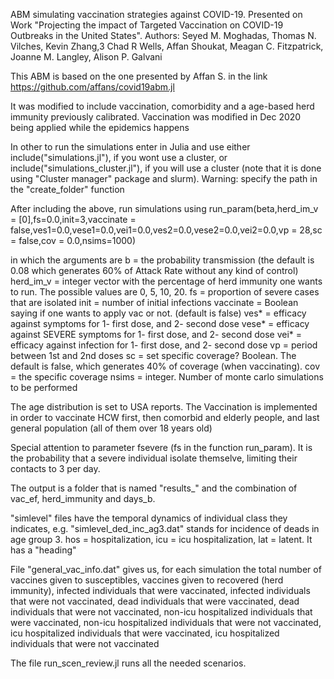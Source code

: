 ABM simulating vaccination strategies against COVID-19. Presented on Work "Projecting the impact of Targeted Vaccination on COVID-19 Outbreaks in the United States". Authors:
Seyed M. Moghadas, Thomas N. Vilches, Kevin Zhang,3 Chad R Wells, Affan Shoukat, Meagan C. Fitzpatrick, Joanne M. Langley, Alison P. Galvani

This ABM is based on the one presented by Affan S. in the link
https://github.com/affans/covid19abm.jl

It was modified to include vaccination, comorbidity and a age-based herd immunity previously calibrated.
Vaccination was modified in Dec 2020 being applied while the epidemics happens

In other to run the simulations enter in Julia and use either
include("simulations.jl"), if you wont use a cluster, or
include("simulations_cluster.jl"), if you will use a cluster (note that it is done using "Cluster manager" package and slurm).
Warning: specify the path in the "create_folder" function

After including the above, run simulations using
run_param(beta,herd_im_v = [0],fs=0.0,init=3,vaccinate = false,ves1=0.0,vese1=0.0,vei1=0.0,ves2=0.0,vese2=0.0,vei2=0.0,vp = 28,sc = false,cov = 0.0,nsims=1000)

in which the arguments are
b = the probability transmission (the default is 0.08 which generates 60% of Attack Rate without any kind of control)
herd_im_v  = integer vector with the percentage of herd immunity one wants to run. The possible values are 0, 5, 10, 20.
fs = proportion of severe cases that are isolated
init = number of initial infections
vaccinate = Boolean saying if one wants to apply vac or not. (default is false)
ves* = efficacy against symptoms for 1- first dose, and 2- second dose
vese* = efficacy against SEVERE symptoms for 1- first dose, and 2- second dose
vei* = efficacy against infection for 1- first dose, and 2- second dose
vp = period between 1st and 2nd doses
sc = set specific coverage? Boolean. The default is false, which generates 40% of coverage (when vaccinating).
cov = the specific coverage
nsims = integer. Number of monte carlo simulations to be performed

The age distribution is set to USA reports. The Vaccination is implemented in order to vaccinate HCW first, then comorbid and elderly people, and last general population (all of them over 18 years old)

Special attention to parameter fsevere (fs in the function run_param). It is the probability that a severe individual isolate themselve, limiting their contacts to 3 per day. 

The output is a folder that is named "results_" and the combination of vac_ef, herd_immunity and days_b.

"simlevel" files have the temporal dynamics of individual class they indicates, e.g. "simlevel_ded_inc_ag3.dat" stands for incidence of deads in age group 3.
hos = hospitalization, icu = icu hospitalization, lat = latent. It has a "heading"

File "general_vac_info.dat" gives us, for each simulation the total number of
vaccines given to susceptibles, vaccines given to recovered (herd immunity), infected individuals that were vaccinated, infected individuals that were not vaccinated, dead individuals that were vaccinated, dead individuals that were not vaccinated, non-icu hospitalized individuals that were vaccinated, non-icu hospitalized individuals that were not vaccinated, icu hospitalized individuals that were vaccinated, icu hospitalized individuals that were not vaccinated

The file run_scen_review.jl runs all the needed scenarios.